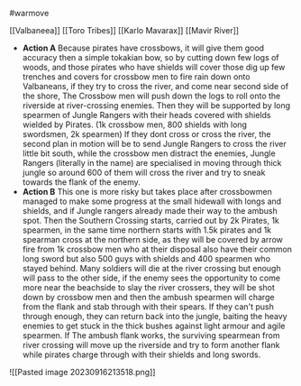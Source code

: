 #warmove 

[[Valbaneea]]
[[Toro Tribes]]
[[Karlo Mavarax]]
[[Mavir River]]
 - **Action A** 
    Because pirates have crossbows, it will give them good accuracy then a simple tokakian bow, so by cutting down few logs of woods, and those pirates who have shields will cover those dig up few trenches and covers for crossbow men to fire rain down onto Valbaneans, if they try to cross the river, and come near second side of the shore, The Crossbow men will push down the logs to roll onto the riverside at river-crossing enemies. Then they will be supported by long spearmen of Jungle Rangers with their heads covered with shields wielded by Pirates. (1k crossbow men, 800 shields with long swordsmen, 2k spearmen) If they dont cross or cross the river, the second plan in motion will be to send Jungle Rangers to cross the river little bit south, while the crossbow men distract the enemies, Jungle Rangers (literally in the name) are specialised in moving through thick jungle so around 600 of them will cross the river and try to sneak towards the flank of the enemy.
- **Action B**
    This one is more risky but takes place after crossbowmen managed to make some progress at the small hidewall with longs and shields, and if Jungle rangers already made their way to the ambush spot. Then the Southern Crossing starts, carried out by 2k Pirates, 1k spearmen, in the same time northern starts with 1.5k pirates and 1k spearman cross at the northern side, as they will be covered by arrow fire from 1k crossbow men who at their disposal also have their common long sword but also 500 guys with shields and 400 spearmen who stayed behind.
    Many soldiers will die at the river crossing but enough will pass to the other side, if the enemy sees the opportunity to come more near the beachside to slay the river crossers, they will be shot down by crossbow men and then the ambush spearmen will charge from the flank and stab through with their spears. If they can't push through enough, they can return back into the jungle, baiting the heavy enemies to get stuck in the thick bushes against light armour and agile spearmen. If The ambush flank works, the surviving spearmean from river crossing will move up the riverside and try to form another flank while pirates charge through with their shields and long swords.

![[Pasted image 20230916213518.png]]
